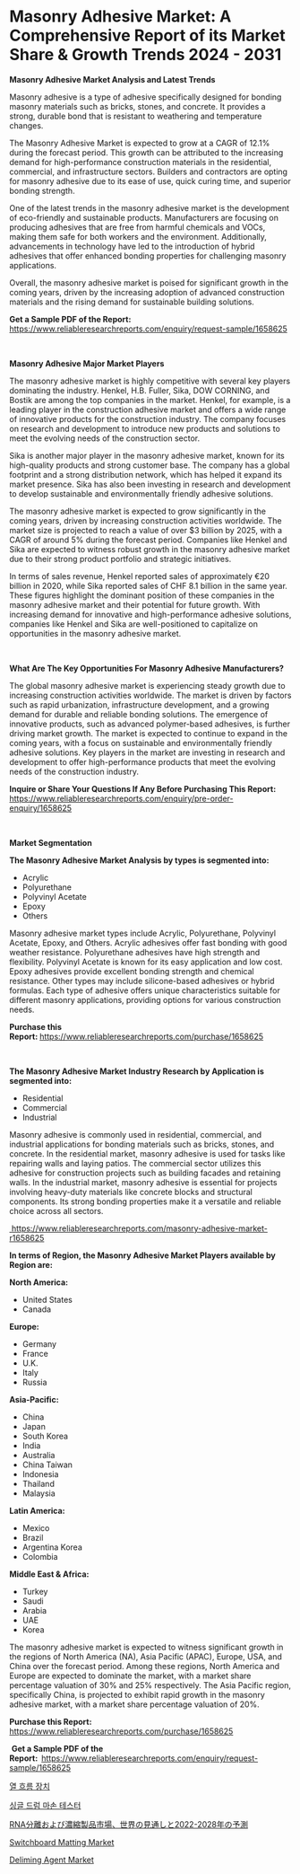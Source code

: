 <p><h1>Masonry Adhesive Market: A Comprehensive Report of its Market Share & Growth Trends 2024 - 2031</h1></p><p><strong>Masonry Adhesive Market Analysis and Latest Trends</strong></p>
<p><p>Masonry adhesive is a type of adhesive specifically designed for bonding masonry materials such as bricks, stones, and concrete. It provides a strong, durable bond that is resistant to weathering and temperature changes.</p><p>The Masonry Adhesive Market is expected to grow at a CAGR of 12.1% during the forecast period. This growth can be attributed to the increasing demand for high-performance construction materials in the residential, commercial, and infrastructure sectors. Builders and contractors are opting for masonry adhesive due to its ease of use, quick curing time, and superior bonding strength.</p><p>One of the latest trends in the masonry adhesive market is the development of eco-friendly and sustainable products. Manufacturers are focusing on producing adhesives that are free from harmful chemicals and VOCs, making them safe for both workers and the environment. Additionally, advancements in technology have led to the introduction of hybrid adhesives that offer enhanced bonding properties for challenging masonry applications.</p><p>Overall, the masonry adhesive market is poised for significant growth in the coming years, driven by the increasing adoption of advanced construction materials and the rising demand for sustainable building solutions.</p></p>
<p><strong>Get a Sample PDF of the Report:&nbsp;</strong> <a href="https://www.reliableresearchreports.com/enquiry/request-sample/1658625">https://www.reliableresearchreports.com/enquiry/request-sample/1658625</a></p>
<p>&nbsp;</p>
<p><strong>Masonry Adhesive Major Market Players</strong></p>
<p><p>The masonry adhesive market is highly competitive with several key players dominating the industry. Henkel, H.B. Fuller, Sika, DOW CORNING, and Bostik are among the top companies in the market. Henkel, for example, is a leading player in the construction adhesive market and offers a wide range of innovative products for the construction industry. The company focuses on research and development to introduce new products and solutions to meet the evolving needs of the construction sector.</p><p>Sika is another major player in the masonry adhesive market, known for its high-quality products and strong customer base. The company has a global footprint and a strong distribution network, which has helped it expand its market presence. Sika has also been investing in research and development to develop sustainable and environmentally friendly adhesive solutions.</p><p>The masonry adhesive market is expected to grow significantly in the coming years, driven by increasing construction activities worldwide. The market size is projected to reach a value of over $3 billion by 2025, with a CAGR of around 5% during the forecast period. Companies like Henkel and Sika are expected to witness robust growth in the masonry adhesive market due to their strong product portfolio and strategic initiatives.</p><p>In terms of sales revenue, Henkel reported sales of approximately €20 billion in 2020, while Sika reported sales of CHF 8.1 billion in the same year. These figures highlight the dominant position of these companies in the masonry adhesive market and their potential for future growth. With increasing demand for innovative and high-performance adhesive solutions, companies like Henkel and Sika are well-positioned to capitalize on opportunities in the masonry adhesive market.</p></p>
<p>&nbsp;</p>
<p><strong>What Are The Key Opportunities For Masonry Adhesive Manufacturers?</strong></p>
<p><p>The global masonry adhesive market is experiencing steady growth due to increasing construction activities worldwide. The market is driven by factors such as rapid urbanization, infrastructure development, and a growing demand for durable and reliable bonding solutions. The emergence of innovative products, such as advanced polymer-based adhesives, is further driving market growth. The market is expected to continue to expand in the coming years, with a focus on sustainable and environmentally friendly adhesive solutions. Key players in the market are investing in research and development to offer high-performance products that meet the evolving needs of the construction industry.</p></p>
<p><strong>Inquire or Share Your Questions If Any Before Purchasing This Report:</strong> <a href="https://www.reliableresearchreports.com/enquiry/pre-order-enquiry/1658625">https://www.reliableresearchreports.com/enquiry/pre-order-enquiry/1658625</a></p>
<p>&nbsp;</p>
<p><strong>Market Segmentation</strong></p>
<p><strong>The Masonry Adhesive Market Analysis by types is segmented into:</strong></p>
<p><ul><li>Acrylic</li><li>Polyurethane</li><li>Polyvinyl Acetate</li><li>Epoxy</li><li>Others</li></ul></p>
<p><p>Masonry adhesive market types include Acrylic, Polyurethane, Polyvinyl Acetate, Epoxy, and Others. Acrylic adhesives offer fast bonding with good weather resistance. Polyurethane adhesives have high strength and flexibility. Polyvinyl Acetate is known for its easy application and low cost. Epoxy adhesives provide excellent bonding strength and chemical resistance. Other types may include silicone-based adhesives or hybrid formulas. Each type of adhesive offers unique characteristics suitable for different masonry applications, providing options for various construction needs.</p></p>
<p><strong>Purchase this Report:&nbsp;</strong><a href="https://www.reliableresearchreports.com/purchase/1658625">https://www.reliableresearchreports.com/purchase/1658625</a></p>
<p>&nbsp;</p>
<p><strong>The Masonry Adhesive Market Industry Research by Application is segmented into:</strong></p>
<p><ul><li>Residential</li><li>Commercial</li><li>Industrial</li></ul></p>
<p><p>Masonry adhesive is commonly used in residential, commercial, and industrial applications for bonding materials such as bricks, stones, and concrete. In the residential market, masonry adhesive is used for tasks like repairing walls and laying patios. The commercial sector utilizes this adhesive for construction projects such as building facades and retaining walls. In the industrial market, masonry adhesive is essential for projects involving heavy-duty materials like concrete blocks and structural components. Its strong bonding properties make it a versatile and reliable choice across all sectors.</p></p>
<p><a href="https://www.reliableresearchreports.com/masonry-adhesive-market-r1658625">&nbsp;https://www.reliableresearchreports.com/masonry-adhesive-market-r1658625</a></p>
<p><strong>In terms of Region, the Masonry Adhesive Market Players available by Region are:</strong></p>
<p>
    <p> <strong> North America: </strong>
        <ul>
            <li>United States</li>
            <li>Canada</li>
        </ul>
        </p> 
    <p> <strong> Europe: </strong>
        <ul>
            <li>Germany</li>
            <li>France</li>
            <li>U.K.</li>
            <li>Italy</li>
            <li>Russia</li>
        </ul>
        </p> 
    <p> <strong> Asia-Pacific: </strong>
        <ul>
            <li>China</li>
            <li>Japan</li>
            <li>South Korea</li>
            <li>India</li>
            <li>Australia</li>
            <li>China Taiwan</li>
            <li>Indonesia</li>
            <li>Thailand</li>
            <li>Malaysia</li>
        </ul>
        </p> 
    <p> <strong> Latin America: </strong>
        <ul>
            <li>Mexico</li>
            <li>Brazil</li>
            <li>Argentina Korea</li>
            <li>Colombia</li>
        </ul>
        </p> 
    <p> <strong> Middle East & Africa: </strong>
        <ul>
            <li>Turkey</li>
            <li>Saudi</li>
            <li>Arabia</li>
            <li>UAE</li>
            <li>Korea</li>
        </ul>
    </p>
    </p>
<p><p>The masonry adhesive market is expected to witness significant growth in the regions of North America (NA), Asia Pacific (APAC), Europe, USA, and China over the forecast period. Among these regions, North America and Europe are expected to dominate the market, with a market share percentage valuation of 30% and 25% respectively. The Asia Pacific region, specifically China, is projected to exhibit rapid growth in the masonry adhesive market, with a market share percentage valuation of 20%.</p></p>
<p><strong>Purchase this Report: </strong><a href="https://www.reliableresearchreports.com/purchase/1658625">https://www.reliableresearchreports.com/purchase/1658625</a></p>
<p>&nbsp;<strong>Get a Sample PDF of the Report:&nbsp;&nbsp;</strong><a href="https://www.reliableresearchreports.com/enquiry/request-sample/1658625">https://www.reliableresearchreports.com/enquiry/request-sample/1658625</a></p>
<p><strong></strong></p>
<p><p><a href="https://github.com/camron674/Market-Research-Report-List-1/blob/main/2179203118735.md">열 흐름 장치</a></p><p><a href="https://github.com/ROBERTS65DAVID/Market-Research-Report-List-1/blob/main/8270715118736.md">싱글 드럼 마손 테스터</a></p><p><a href="https://github.com/TerrellConn/Market-Research-Report-List-1/blob/main/5477748130466.md">RNA分離および濃縮製品市場、世界の見通しと2022-2028年の予測</a></p><p><a href="https://github.com/Chiragrp22/Market-Research-Report-List-5/blob/main/switchboard-matting-market.md">Switchboard Matting Market</a></p><p><a href="https://github.com/nandosuryapratama/Market-Research-Report-List-1/blob/main/deliming-agent-market.md">Deliming Agent Market</a></p></p>